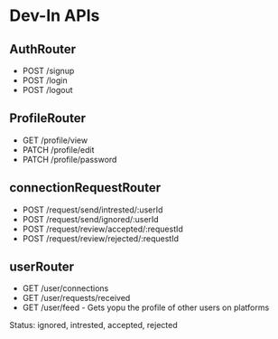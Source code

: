 # Dev-In APIs
## AuthRouter
- POST /signup
- POST /login
- POST /logout

## ProfileRouter
- GET /profile/view
- PATCH /profile/edit
- PATCH /profile/password

## connectionRequestRouter
- POST /request/send/intrested/:userId
- POST /request/send/ignored/:userId
- POST /request/review/accepted/:requestId
- POST /request/review/rejected/:requestId

## userRouter
- GET /user/connections
- GET /user/requests/received
- GET /user/feed - Gets yopu the profile of other users on platforms

 
Status: ignored, intrested, accepted, rejected